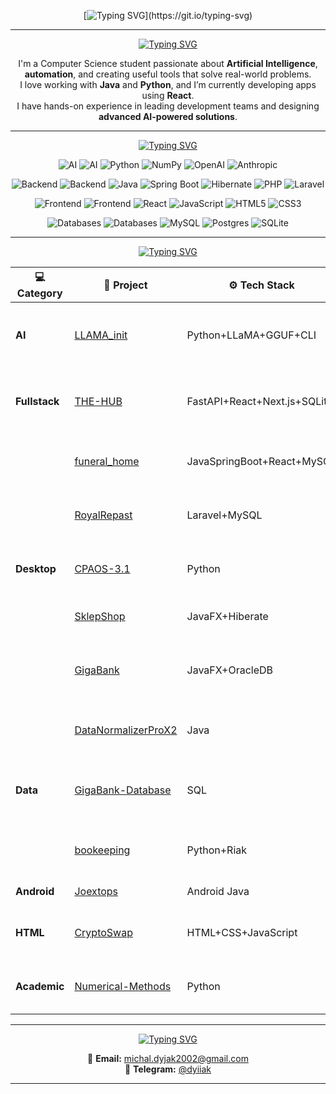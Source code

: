 
<div class="main-container">

<div align="center">

[![Typing SVG](https://readme-typing-svg.demolab.com?font=Orbitron&size=54&duration=1500&pause=1000&color=00FFFF&center=true&vCenter=true&width=1000&lines=Hello+my+dear+friend!;Welcome+my+dear+amigo!)](https://git.io/typing-svg)
</div>

---

<div align="center">

[![Typing SVG](https://readme-typing-svg.demolab.com?font=Orbitron&size=32&duration=2000&pause=99999&color=19FF14&center=true&vCenter=true&width=800&lines=About+me)](https://git.io/typing-svg)

I'm a Computer Science student passionate about **Artificial Intelligence**, **automation**, and creating useful tools that solve real-world problems.  
I love working with **Java** and **Python**, and I’m currently developing apps using **React**.  
I have hands-on experience in leading development teams and designing **advanced AI-powered solutions**.  
</div>

---

<div align="center">

[![Typing SVG](https://readme-typing-svg.demolab.com?font=Orbitron&size=32&duration=3000&pause=99999&color=1AFF14&center=true&vCenter=true&width=800&lines=Tech+stack)](https://git.io/typing-svg)


![AI](https://img.shields.io/badge/AI_and_Data-000000?style=for-the-badge)
![AI](https://img.shields.io/badge/-FFFFFF?style=for-the-badge)
![Python](https://img.shields.io/badge/Python-3776AB?style=for-the-badge&logo=python&logoColor=white)
![NumPy](https://img.shields.io/badge/Numpy-013243?style=for-the-badge&logo=numpy)
![OpenAI](https://img.shields.io/badge/OpenAI-412991?style=for-the-badge&logo=openai&logoColor=white)
![Anthropic](https://img.shields.io/badge/Anthropic-A12991?style=for-the-badge&logo=anthropic&logoColor=white)

![Backend](https://img.shields.io/badge/Backend-000000?style=for-the-badge)
![Backend](https://img.shields.io/badge/-FFFFFF?style=for-the-badge)
![Java](https://img.shields.io/badge/Java-ED8B00?style=for-the-badge&logo=java&logoColor=white)
![Spring Boot](https://img.shields.io/badge/SpringBoot-6DB33F?style=for-the-badge&logo=springboot&logoColor=white)
![Hibernate](https://img.shields.io/badge/Hibernate-59666C?style=for-the-badge&logo=hibernate&logoColor=white)
![PHP](https://img.shields.io/badge/PHP-777BB4?style=for-the-badge&logo=php&logoColor=white)
![Laravel](https://img.shields.io/badge/Laravel-FF2D20?style=for-the-badge&logo=laravel&logoColor=white)

![Frontend](https://img.shields.io/badge/Frontend-000000?style=for-the-badge)
![Frontend](https://img.shields.io/badge/-FFFFFF?style=for-the-badge)
![React](https://img.shields.io/badge/React-20232A?style=for-the-badge&logo=react)
![JavaScript](https://img.shields.io/badge/JavaScript-F7DF1E?style=for-the-badge&logo=javascript&logoColor=black)
![HTML5](https://img.shields.io/badge/HTML5-E34F26?style=for-the-badge&logo=html5&logoColor=white)
![CSS3](https://img.shields.io/badge/CSS3-1572B6?style=for-the-badge&logo=css3)

![Databases](https://img.shields.io/badge/Databases-000000?style=for-the-badge)
![Databases](https://img.shields.io/badge/-FFFFFF?style=for-the-badge)
![MySQL](https://img.shields.io/badge/MySQL-F0758F?style=for-the-badge&logo=mysql&logoColor=white)
![Postgres](https://img.shields.io/badge/Postgres-A63B57?style=for-the-badge&logo=postgres)
![SQLite](https://img.shields.io/badge/SQLite-03B57?style=for-the-badge&logo=sqlite)

</div>

---

<div align="center">

[![Typing SVG](https://readme-typing-svg.demolab.com?font=Orbitron&size=32&duration=2000&pause=99999&color=3AFF14&center=true&vCenter=true&width=800&lines=Portfolio)](https://git.io/typing-svg)

| 💻 Category         | 🧠 Project                                                                 | ⚙️ Tech Stack                                 | 📄 Description                                                           |
|---------------------|---------------------------------------------------------------------------|------------------------------------------------|---------------------------------------------------------------------------|
| **AI**         | [LLAMA_init](https://github.com/dyjak/LLAMA_init)                         | Python+LLaMA+GGUF+CLI                       | Local setup to run LLaMA-based language models locally via gguf          |
| **Fullstack**       | [THE-HUB](https://github.com/dyjak/THE-HUB)                               | FastAPI+React+Next.js+SQLite        | Modular hub for AI tools and local APIs with simple frontend integration |
|                     | [funeral_home](https://github.com/dyjak/funeral_home)                     | JavaSpringBoot+React+MySQL                               | Management app for funeral services with DB support                      |
|                     | [RoyalRepast](https://github.com/dyjak/RoyalRepast)                       | Laravel+MySQL                     | Fullstack food ordering system with modern PHP stack                     |
| **Desktop**    | [CPAOS-3.1](https://github.com/dyjak/CPAOS-3.1)                           | Python                          | Control panel and automation scripts for proxy management                |
|                     | [SklepShop](https://github.com/dyjak/SklepShop)                           | JavaFX+Hiberate                         | Shop system backend with DB integration                                  |
|                     | [GigaBank](https://github.com/dyjak/GigaBank)                             | JavaFX+OracleDB                                   | Bank application with login, account system, and transactions            |
|                     | [DataNormalizerProX2](https://github.com/dyjak/DataNormalizerProX2)       | Java                                  | Command-line tool for dataset normalization and cleaning                 |
| **Data**  | [GigaBank-Database](https://github.com/dyjak/GigaBank-Database)           | SQL                                    | Database backend and schema for GigaBank system                          |
|                     | [bookeeping](https://github.com/dyjak/bookeeping)                         | Python+Riak                                 | Bookkeeping app for income/expense tracking                              |
| **Android**| [Joextops](https://github.com/dyjak/Joextops)                             | Android Java                                    | Simple android app                   |
| **HTML**  | [CryptoSwap](https://github.com/dyjak/CryptoSwap)                         | HTML+CSS+JavaScript                          | Frontend for interactive crypto currency conversion                      |
| **Academic**        | [Numerical-Methods](https://github.com/dyjak/Numerical-Methods)           | Python                                           | Numerical methods and algorithm implementations                          |

---

<div align="center">

[![Typing SVG](https://readme-typing-svg.demolab.com?font=Orbitron&size=32&duration=3000&pause=99999&color=7AFF14&center=true&vCenter=true&width=800&lines=Connection)](https://git.io/typing-svg)

<div align="center">

📧 **Email:** michal.dyjak2002@gmail.com  
💬 **Telegram:** [@dyiiak](https://t.me/dyiiak)

</div>

---
</div>

